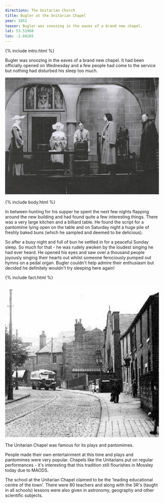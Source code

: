 ```yaml
---
directions: The Unitarian Church
title: Bugler at the Unitarian Chapel
year: 1852
teaser: Bugler was snoozing in the eaves of a brand new chapel.
lat: 53.51968
lon: -2.04265
---
```


{% include intro.html %}

Bugler was snoozing in the eaves of a brand new chapel. It had been officially opened on Wednesday and a few people had come to the service but nothing had disturbed his sleep too much.

![The Unitarian Church](/images/stops/bat/Trail_Bat_5.png)

{% include body.html %}

In between hunting for his supper he spent the next few nights flapping around the new building and had found quite a few interesting things. There was a very large kitchen and a billiard table. He found the script for a pantomime lying open on the table and on Saturday night a huge pile of freshly baked buns (which he sampled and deemed to be delicious).

So after a busy night and full of bun he settled in for a peaceful Sunday sleep. So much for that - he was rudely awoken by the loudest singing he had ever heard. He opened his eyes and saw over a thousand people joyously singing their hearts out whilst someone ferociously pumped out hymns on a pedal organ. Bugler couldn't help admire their enthusiasm but decided he definitely wouldn't try sleeping here again!

{% include fact.html %}

![Photo of the school at The Unitarian Chapel](/images/stops/bat/Trail_Bat_5b.png)

The Unitarian Chapel was famous for its plays and pantomimes.

People made their own entertainment at this time and plays and pantomimes were very popular. Chapels like the Unitarians put on regular performances - it's interesting that this tradition still flourishes in Mossley today due to MAODS.

The school at the Unitarian Chapel claimed to be the 'leading educational centre of the town'. There were 80 teachers and along with the 3R's (taught in all schools) lessons were also given in astronomy, geography and other scientific subjects.
